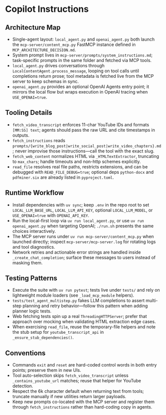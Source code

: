 # Copilot Instructions

## Architecture Map
- Single-agent layout: `local_agent.py` and `openai_agent.py` both launch the `mcp-server/content_mcp.py` FastMCP instance defined in `MCP_ARCHITECTURE_DECISION.md`.
- System prompt lives in `mcp-server/prompts/system_instructions.md`; task-specific prompts in the same folder and fetched via MCP tools.
- `local_agent.py` drives conversations through `LocalContentAgent.process_message`, looping on tool calls until completions return prose; tool metadata is fetched live from the MCP server to keep schemas in sync.
- `openai_agent.py` provides an optional OpenAI Agents entry point; it mirrors the local flow but wraps execution in OpenAI tracing when `USE_OPENAI=true`.

## Tooling Details
- `fetch_video_transcript` enforces 11-char YouTube IDs and formats `[MM:SS] text`; agents should pass the raw URL and cite timestamps in outputs.
- `fetch_instructions` reads `prompts/{write_blog_post|write_social_post|write_video_chapters}.md`; never improvise those instructions—call the tool with the exact slug.
- `fetch_web_content` normalizes HTML via `_HTMLTextExtractor`, truncating to `max_chars`; handle timeouts and non-http schemes explicitly.
- `read_file` resolves real file paths, restricts extensions, and can be debugged with `READ_FILE_DEBUG=true`; optional deps `python-docx` and `pdfminer.six` are already listed in `pyproject.toml`.

## Runtime Workflow
- Install dependencies with `uv sync`; keep `.env` in the repo root to set `LOCAL_LLM_BASE_URL`, `LOCAL_LLM_API_KEY`, optional `LOCAL_LLM_MODEL`, or `USE_OPENAI=true` with `OPENAI_API_KEY`.
- Run the local-first loop via `uv run local_agent.py`, or use `uv run openai_agent.py` when targeting OpenAI; `./run.sh` presents the same choices interactively.
- The MCP server runs under `uv run mcp-server/content_mcp.py` when launched directly; inspect `mcp-server/mcp-server.log` for rotating logs and tool diagnostics.
- Network retries and actionable error strings are handled inside `_create_chat_completion`; surface these messages to users instead of masking them.

## Testing Patterns
- Execute the suite with `uv run pytest`; tests live under `tests/` and rely on lightweight module loaders (see `_load_mcp_module` helpers).
- `tests/test_agent_multistep.py` fakes LLM completions to assert multi-step planning and retry behavior—follow this pattern when adding planner logic tests.
- Web fetching tests spin up a real `ThreadingHTTPServer`; prefer that approach over mocking when validating HTML extraction edge cases.
- When exercising `read_file`, reuse the temporary-file helpers and note the stub setup for `youtube_transcript_api` in `_ensure_stub_dependencies()`.

## Conventions
- Commands `exit` and `reset` are hard-coded control words in both entry points; preserve them in new UIs.
- Tool auto-selection skips `fetch_video_transcript` unless `_contains_youtube_url` matches; reuse that helper for YouTube detection.
- Respect the 6k character default when returning text from tools; truncate manually if new utilities return larger payloads.
- Keep new prompts co-located with the MCP server and register them through `fetch_instructions` rather than hard-coding copy in agents.

